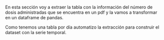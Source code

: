 En esta sección voy a extraer la tabla con la información del número de dosis administradas que se encuentra en un pdf y la vamos a transformar en un dataframe de pandas.

Como tenemos una tabla por día automatizo la extracción para construir el dataset con la serie temporal.
